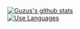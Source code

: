 [![Guzus's github stats](https://github-readme-stats.vercel.app/api?username=guzus&theme=dark)](https://github.com/anuraghazra/github-readme-stats) <br>
[![Use Languages](https://github-readme-stats.vercel.app/api/top-langs/?username=guzus&layout=compact&theme=dark)](https://github.com/anuraghazra/github-readme-stats) <br>
